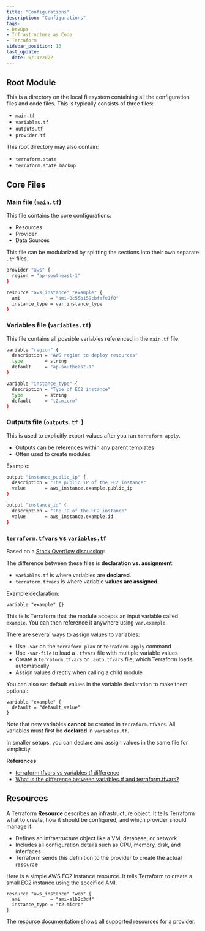 ```yaml
---
title: "Configurations"
description: "Configurations"
tags: 
- DevOps
- Infrastructure as Code
- Terraform
sidebar_position: 10
last_update:
  date: 6/11/2022
---
```



## Root Module

This is a directory on the local filesystem containing all the configuration files and code files. This is typically consists of three files:

- `main.tf`
- `variables.tf`
- `outputs.tf`
- `provider.tf`

This root directory may also contain:

- `terraform.state`
- `terraform.state.backup`

## Core Files 

### Main file (`main.tf`)

This file contains the core configurations:

- Resources
- Provider 
- Data Sources 

This file can be modularized by splitting the sections into their own separate `.tf` files.

```bash
provider "aws" {
  region = "ap-southeast-1"
}

resource "aws_instance" "example" {
  ami           = "ami-0c55b159cbfafe1f0"
  instance_type = var.instance_type
}
```

### Variables file (`variables.tf`)

This file contains all possible variables referenced in the `main.tf` file.

```bash
variable "region" {
  description = "AWS region to deploy resources"
  type        = string
  default     = "ap-southeast-1"
}

variable "instance_type" {
  description = "Type of EC2 instance"
  type        = string
  default     = "t2.micro"
}
```

### Outputs file (`outputs.tf `)

This is used to explicitly export values after you ran `terraform apply`.

- Outputs can be references within any parent templates
- Often used to create modules

Example: 

```bash
output "instance_public_ip" {
  description = "The public IP of the EC2 instance"
  value       = aws_instance.example.public_ip
}

output "instance_id" {
  description = "The ID of the EC2 instance"
  value       = aws_instance.example.id
}
```

### `terraform.tfvars` vs `variables.tf`

Based on a [Stack Overflow discussion](https://stackoverflow.com/questions/56086286/terraform-tfvars-vs-variables-tf-difference):

The difference between these files is **declaration vs. assignment**.

- `variables.tf` is where variables are **declared**.
- `terraform.tfvars` is where variable **values are assigned**.

Example declaration:

```hcl
variable "example" {}
```

This tells Terraform that the module accepts an input variable called `example`. You can then reference it anywhere using `var.example`.

There are several ways to assign values to variables:

- Use `-var` on the `terraform plan` or `terraform apply` command
- Use `-var-file` to load a `.tfvars` file with multiple variable values
- Create a `terraform.tfvars` or `.auto.tfvars` file, which Terraform loads automatically
- Assign values directly when calling a child module

You can also set default values in the variable declaration to make them optional:

```hcl
variable "example" {
  default = "default_value"
}
```

Note that new variables **cannot** be created in `terraform.tfvars`.
All variables must first be **declared** in `variables.tf`.

In smaller setups, you can declare and assign values in the same file for simplicity.

**References**

- [terraform.tfvars vs variables.tf difference](https://stackoverflow.com/questions/56086286/terraform-tfvars-vs-variables-tf-difference)
- [What is the difference between variables.tf and terraform.tfvars?](https://stackoverflow.com/questions/55959202/what-is-the-difference-between-variables-tf-and-terraform-tfvars)

## Resources

A Terraform **Resource** describes an infrastructure object. It tells Terraform what to create, how it should be configured, and which provider should manage it.

- Defines an infrastructure object like a VM, database, or network
- Includes all configuration details such as CPU, memory, disk, and interfaces
- Terraform sends this definition to the provider to create the actual resource

Here is a simple AWS EC2 instance resource. It tells Terraform to create a small EC2 instance using the specified AMI.

```hcl
resource "aws_instance" "web" {
  ami           = "ami-a1b2c3d4"
  instance_type = "t2.micro"
}
```

The [resource documentation](https://registry.terraform.io/providers/hashicorp/aws/latest/docs) shows all supported resources for a provider.
